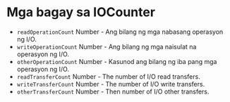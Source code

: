 # Mga bagay sa IOCounter

* `readOperationCount` Number - Ang bilang ng mga nabasang operasyon ng I/O.
* `writeOperationCount` Number - Ang bilang ng mga naisulat na operasyon ng I/O.
* `otherOperationCount` Number - Kasunod ang bilang ng iba pang mga operasyon ng I/O.
* `readTransferCount` Number - The number of I/O read transfers.
* `writeTransferCount` Number - The number of I/O write transfers.
* `otherTransferCount` Number - Then number of I/O other transfers.